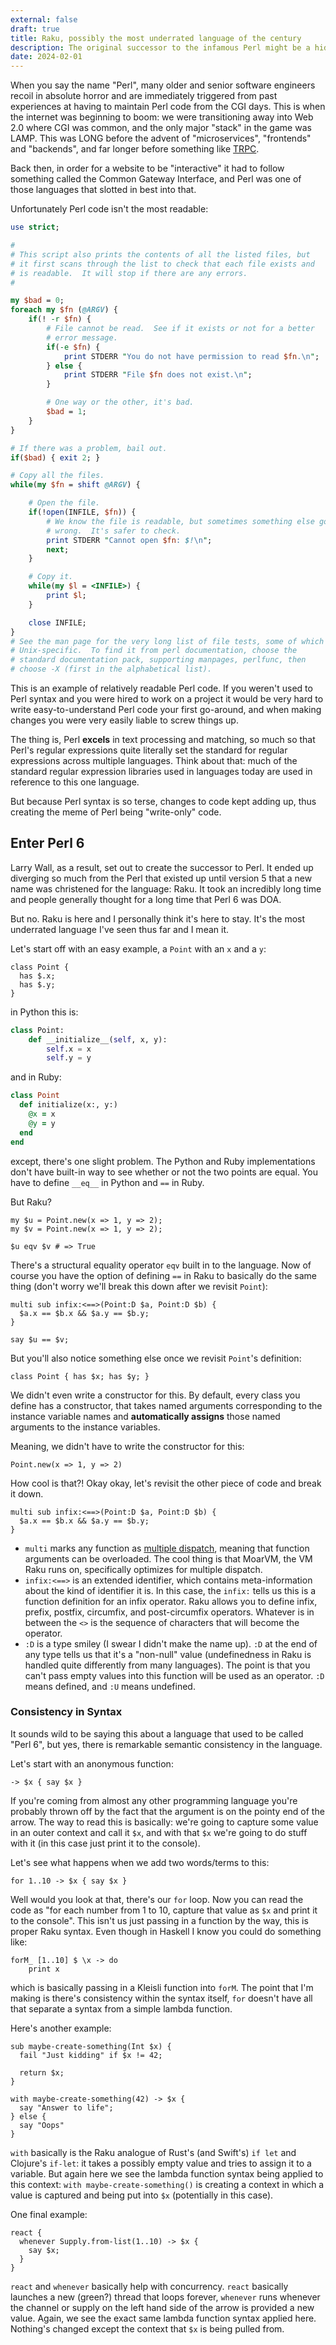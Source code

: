```yaml
---
external: false
draft: true
title: Raku, possibly the most underrated language of the century
description: The original successor to the infamous Perl might be a hidden gem of a language.
date: 2024-02-01
---
```


When you say the name "Perl", many older and senior software engineers recoil in absolute horror
and are immediately triggered from past experiences at having to maintain Perl code from the CGI
days. This is when the internet was beginning to boom: we were transitioning away into Web 2.0 where CGI was common,
and the only major "stack" in the game was LAMP. This was LONG before the advent of "microservices", "frontends" and "backends", and far longer 
before something like [TRPC](https://trpc.io/).

Back then, in order for a website to be "interactive" it had to follow something called the Common Gateway Interface, and Perl was one of those languages
that slotted in best into that.

Unfortunately Perl code isn't the most readable:

```perl
use strict;

# 
# This script also prints the contents of all the listed files, but
# it first scans through the list to check that each file exists and
# is readable.  It will stop if there are any errors.
#

my $bad = 0;
foreach my $fn (@ARGV) {
    if(! -r $fn) {
        # File cannot be read.  See if it exists or not for a better 
        # error message.
        if(-e $fn) {
            print STDERR "You do not have permission to read $fn.\n";
        } else {
            print STDERR "File $fn does not exist.\n";
        }

        # One way or the other, it's bad.
        $bad = 1;
    }
}

# If there was a problem, bail out.
if($bad) { exit 2; }

# Copy all the files.
while(my $fn = shift @ARGV) {

    # Open the file.
    if(!open(INFILE, $fn)) {
        # We know the file is readable, but sometimes something else goes 
        # wrong.  It's safer to check.
        print STDERR "Cannot open $fn: $!\n";
        next;
    }

    # Copy it.
    while(my $l = <INFILE>) {
        print $l;
    }

    close INFILE;
}
# See the man page for the very long list of file tests, some of which are
# Unix-specific.  To find it from perl documentation, choose the
# standard documentation pack, supporting manpages, perlfunc, then
# choose -X (first in the alphabetical list).

```

This is an example of relatively readable Perl code. If you weren't used to Perl syntax and you were 
hired to work on a project it would be very hard to write easy-to-understand Perl code your first go-around,
and when making changes you were very easily liable to screw things up.

The thing is, Perl **excels** in text processing and matching, so much so that Perl's regular expressions quite literally
set the standard for regular expressions across multiple languages. Think about that: much of the standard regular expression libraries
used in languages today are used in reference to this one language.

But because Perl syntax is so terse, changes to code kept adding up, thus creating the meme of Perl being "write-only" code.

## Enter Perl 6

Larry Wall, as a result, set out to create the successor to Perl. It ended up diverging so much from the Perl that existed up until version 5 
that a new name was christened for the language: Raku. It took an incredibly long time and people generally thought for a long time that Perl 6 
was DOA.

But no. Raku is here and I personally think it's here to stay. It's the most underrated language I've seen thus far
and I mean it.

Let's start off with an easy example, a `Point` with an `x` and a `y`:

```
class Point {
  has $.x;
  has $.y;
}
```

in Python this is:

```python
class Point:
    def __initialize__(self, x, y):
        self.x = x 
        self.y = y
```

and in Ruby:

```ruby
class Point
  def initialize(x:, y:)
    @x = x 
    @y = y
  end
end
```

except, there's one slight problem. The Python and Ruby implementations don't have built-in way 
to see whether or not the two points are equal. You have to define `__eq__` in Python and `==` in Ruby.

But Raku? 

```
my $u = Point.new(x => 1, y => 2);
my $v = Point.new(x => 1, y => 2);

$u eqv $v # => True 
```

There's a structural equality operator `eqv` built in to the language. Now of course you have the option of defining 
`==` in Raku to basically do the same thing (don't worry we'll break this down after we revisit `Point`):

```
multi sub infix:<==>(Point:D $a, Point:D $b) {
  $a.x == $b.x && $a.y == $b.y;
}

say $u == $v; 
```

But you'll also notice something else once we revisit `Point`'s definition:

```
class Point { has $x; has $y; }
```

We didn't even write a constructor for this. By default, every class you define has a constructor,
that takes named arguments corresponding to the instance variable names and **automatically assigns** those named
arguments to the instance variables. 

Meaning, we didn't have to write the constructor for this:

```
Point.new(x => 1, y => 2)
```

How cool is that?! Okay okay, let's revisit the other piece of code and break it down.

```
multi sub infix:<==>(Point:D $a, Point:D $b) {
  $a.x == $b.x && $a.y == $b.y;
}
```

- `multi` marks any function as [multiple dispatch](https://en.wikipedia.org/wiki/Multiple_dispatch), meaning that function arguments can be overloaded. The cool thing is that MoarVM, the VM Raku runs on, specifically optimizes for 
multiple dispatch.
- `infix:<==>` is an extended identifier, which contains meta-information about the kind of identifier it is. In this case, the `infix:` tells us this is a function definition for 
an infix operator. Raku allows you to define infix, prefix, postfix, circumfix, and post-circumfix operators. Whatever is in between the `<>` is the sequence of characters that will become the operator.
- `:D` is a type smiley (I swear I didn't make the name up). `:D` at the end of any type tells us that it's a "non-null" value (undefinedness in Raku is handled quite differently from many languages). The point is that you can't pass empty values into this function will be used as an operator. `:D` means defined, and `:U` means undefined.


### Consistency in Syntax

It sounds wild to be saying this about a language that used to be called "Perl 6", but yes, there is remarkable semantic consistency in the language. 

Let's start with an anonymous function:

```
-> $x { say $x }
```

If you're coming from almost any other programming language you're probably thrown off by the fact that the argument is on the pointy end of the arrow.
The way to read this is basically: we're going to capture some value in an outer context and call it `$x`, and with that `$x` we're going to do stuff with it (in this case just print it to the console). 

Let's see what happens when we add two words/terms to this:

```
for 1..10 -> $x { say $x }
```

Well would you look at that, there's our `for` loop. Now you can read the code as "for each number from 1 to 10, capture that value as `$x` and print it to the console". This isn't us just passing in a 
function by the way, this is proper Raku syntax. Even though in Haskell I know you could do something like:

```
forM_ [1..10] $ \x -> do
    print x
```

which is basically passing in a Kleisli function into `forM`. The point that I'm making is there's consistency within the syntax itself, `for` doesn't have all that separate a syntax from a simple lambda function.

Here's another example: 

```
sub maybe-create-something(Int $x) {
  fail "Just kidding" if $x != 42;

  return $x;
}

with maybe-create-something(42) -> $x {
  say "Answer to life";
} else {
  say "Oops"
}
```

`with` basically is the Raku analogue of Rust's (and Swift's) `if let` and Clojure's `if-let`: it takes a possibly empty value and tries to assign it to a variable. But again here we see the lambda function 
syntax being applied to this context: `with maybe-create-something()` is creating a context in which a value is captured and being put into `$x` (potentially in this case).

One final example:

```
react {
  whenever Supply.from-list(1..10) -> $x {
    say $x;
  }
}
```

`react` and `whenever` basically help with concurrency. `react` basically launches a new (green?) thread that loops forever, `whenever` runs whenever the channel or supply on the left hand side of the arrow is provided a new value.
Again, we see the exact same lambda function syntax applied here. Nothing's changed except the context that `$x` is being pulled from. 


